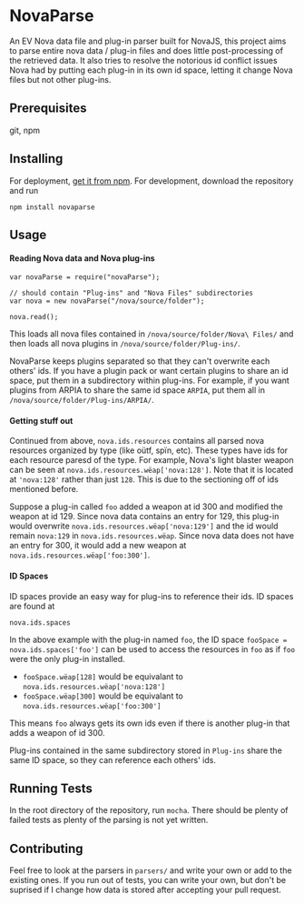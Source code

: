 # NovaParse
An EV Nova data file and plug-in parser built for NovaJS, this project aims to parse entire nova data / plug-in files and does little post-processing of the retrieved data. It also tries to resolve the notorious id conflict issues Nova had by putting each plug-in in its own id space, letting it change Nova files but not other plug-ins. 

## Prerequisites
git, npm

## Installing
For deployment, [get it from npm](https://www.npmjs.com/package/novaparse). For development, download the repository and run 
```
npm install novaparse
```

## Usage

#### Reading Nova data and Nova plug-ins

```
var novaParse = require("novaParse");

// should contain "Plug-ins" and "Nova Files" subdirectories
var nova = new novaParse("/nova/source/folder");

nova.read();
```
This loads all nova files contained in ```/nova/source/folder/Nova\ Files/``` and then loads all nova plugins in
```/nova/source/folder/Plug-ins/```. 

NovaParse keeps plugins separated so that they can't overwrite each others' ids. If you have a plugin pack or want certain plugins to share an id space, put them in a subdirectory within plug-ins. For example,
if you want plugins from ARPIA to share the same id space ```ARPIA```, put them all in ```/nova/source/folder/Plug-ins/ARPIA/```.

#### Getting stuff out
Continued from above, ```nova.ids.resources``` contains all parsed nova resources organized by type (like oütf, spïn, etc). These types have ids for each resource paresd of the type. For example, Nova's light blaster weapon can be seen at ```nova.ids.resources.wëap['nova:128']```. Note that it is located at ```'nova:128'``` rather than just ```128```. This is due to the sectioning off of ids mentioned before.

Suppose a plug-in called ```foo``` added a weapon at id 300 and modified the weapon at id 129. Since nova data contains an entry for 129, this plug-in would overwrite ```nova.ids.resources.wëap['nova:129']``` and the id would remain ```nova:129``` in ```nova.ids.resources.wëap```. Since nova data does not have an entry for 300, it would add a new weapon at ```nova.ids.resources.wëap['foo:300']```.

#### ID Spaces
ID spaces provide an easy way for plug-ins to reference their ids. ID spaces are found at 
```
nova.ids.spaces
```

In the above example with the plug-in named ```foo```, the ID space ```fooSpace = nova.ids.spaces['foo']``` can be used to access the resources in ```foo``` as if ```foo``` were the only plug-in installed. 
* ```fooSpace.wëap[128]``` would be equivalant to ```nova.ids.resources.wëap['nova:128']```
* ```fooSpace.wëap[300]``` would be equivalant to ```nova.ids.resources.wëap['foo:300']```

This means ```foo``` always gets its own ids even if there is another plug-in that adds a weapon of id 300.

Plug-ins contained in the same subdirectory stored in ```Plug-ins``` share the same ID space, so they can reference each others' ids.


## Running Tests
In the root directory of the repository, run ```mocha```. There should be plenty of failed tests as plenty of the parsing is not yet written.

## Contributing
Feel free to look at the parsers in ```parsers/``` and write your own or add to the existing ones. If you run out of tests, you can write your own, but don't be suprised if I change how data is stored after accepting your pull request.

